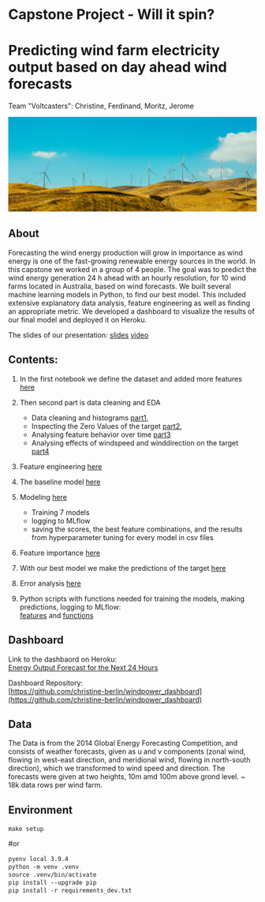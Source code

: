 # Capstone Project - Will it spin?
# Predicting wind farm electricity output based on day ahead wind forecasts

Team "Voltcasters": Christine, Ferdinand, Moritz, Jerome


![plot](/images/windfarm.png)


## About
Forecasting the wind energy production will grow in importance as wind energy is one of the fast-growing renewable energy sources in the world.
In this capstone we worked in a group of 4 people. The goal was to predict the wind energy generation 24 h ahead with an hourly resolution, for 10 wind farms located in Australia, based on wind forecasts. 
We built several machine learning models in Python, to find our best model. This included extensive explanatory data analysis, feature engineering as well as finding an appropriate metric. We developed a dashboard to visualize the results of our final model and deployed it on Heroku.


The slides of our presentation: [slides](presentation.pdf)
[video](https://www.youtube.com/watch?v=NEy4wG9iWeU&t=2s)

## Contents: 
 1. In the first notebook we define the dataset and added more features [here](notebooks/1_Dataset.ipynb)
 2. Then second part is data cleaning and EDA 
    - Data cleaning and histograms [part1](notebooks/2_1_EDA_Data_cleaning.ipynb), 
    - Inspecting the Zero Values of the target [part2](notebooks/2_2_EDA_Zero_Values.ipynb),
    - Analysing feature behavior over time [part3](notebooks/2_3_Time_Analysis_EDA.ipynb)
    - Analysing effects of windspeed and winddirection on the target [part4](notebooks/2_4_EDA_Wind.ipynb)
 3. Feature engineering [here](notebooks/2_5_Feature_Correlations.ipynb)
 4. The baseline model [here](notebooks/3_Baseline.ipynb)
 5. Modeling [here](notebooks/4_Modeling.ipynb)
    - Training 7 models 
    - logging to MLflow
    - saving the scores, the best feature combinations, and the results from hyperparameter tuning for every model in 
    csv files 
 6. Feature importance [here](notebooks/5_Feature_Importance.ipynb)  
 7. With our best model we make the predictions of the target [here](notebooks/6_Target.ipynb)
 8. Error analysis [here](notebooks/7_Error_Analysis.ipynb)

 9.  Python scripts with functions needed for training the models, making predictions, logging to MLflow: <br> 
[features](modeling/features.py) and [functions](modeling/functions.py)


## Dashboard
Link to the dashbaord on Heroku: \
[Energy Output Forecast for the Next 24 Hours](https://windpower-forecast.herokuapp.com)

Dashboard Repository: \
[https://github.com/christine-berlin/windpower_dashboard](https://github.com/christine-berlin/windpower_dashboard)

## Data
The Data is from the 2014 Global Energy Forecasting Competition, and consists of
weather forecasts, given as u and v components (zonal wind, flowing in west-east direction, and meridional wind, flowing in north-south direction), 
which we transformed to wind speed and direction.
The forecasts were given at two heights, 10m amd 100m above grond level.
~ 18k data rows per wind farm.


## Environment
```
make setup
```
#or


```
pyenv local 3.9.4
python -m venv .venv
source .venv/bin/activate
pip install --upgrade pip
pip install -r requirements_dev.txt
```


 
